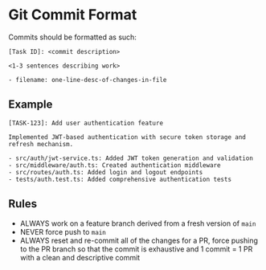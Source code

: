 # Git Commit Format

Commits should be formatted as such:

```
[Task ID]: <commit description>

<1-3 sentences describing work>

- filename: one-line-desc-of-changes-in-file
```

## Example

```
[TASK-123]: Add user authentication feature

Implemented JWT-based authentication with secure token storage and refresh mechanism.

- src/auth/jwt-service.ts: Added JWT token generation and validation
- src/middleware/auth.ts: Created authentication middleware  
- src/routes/auth.ts: Added login and logout endpoints
- tests/auth.test.ts: Added comprehensive authentication tests
```

## Rules

- ALWAYS work on a feature branch derived from a fresh version of `main`
- NEVER force push to `main`
- ALWAYS reset and re-commit all of the changes for a PR, force pushing to the PR branch so that the commit is exhaustive and 1 commit = 1 PR with a clean and descriptive commit